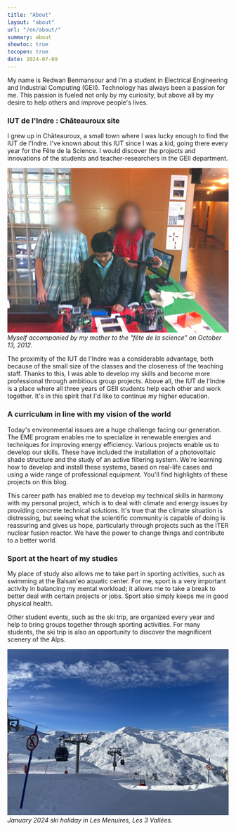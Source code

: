```yaml
---
title: "About"
layout: "about"
url: "/en/about/"
summary: about
showtoc: true
tocopen: true
date: 2024-07-09
---
```


My name is Redwan Benmansour and I'm a student in Electrical Engineering and Industrial Computing (GEII). Technology has always been a passion for me. This passion is fueled not only by my curiosity, but above all by my desire to help others and improve people's lives.

### IUT de l'Indre : Châteauroux site
I grew up in Châteauroux, a small town where I was lucky enough to find the IUT de l'Indre. I've known about this IUT since I was a kid, going there every year for the Fête de la Science. I would discover the projects and innovations of the students and teacher-researchers in the GEII department. 

![Photo 1](IMG_8756.png)
*Myself accompanied by my mother to the "fête de la science" on October 13, 2012.*

The proximity of the IUT de l'Indre was a considerable advantage, both because of the small size of the classes and the closeness of the teaching staff. Thanks to this, I was able to develop my skills and become more professional through ambitious group projects. Above all, the IUT de l'Indre is a place where all three years of GEII students help each other and work together. It's in this spirit that I'd like to continue my higher education.

### A curriculum in line with my vision of the world
Today's environmental issues are a huge challenge facing our generation. The EME program enables me to specialize in renewable energies and techniques for improving energy efficiency. Various projects enable us to develop our skills. These have included the installation of a photovoltaic shade structure and the study of an active filtering system. We're learning how to develop and install these systems, based on real-life cases and using a wide range of professional equipment. You'll find highlights of these projects on this blog.

This career path has enabled me to develop my technical skills in harmony with my personal project, which is to deal with climate and energy issues by providing concrete technical solutions. It's true that the climate situation is distressing, but seeing what the scientific community is capable of doing is reassuring and gives us hope, particularly through projects such as the ITER nuclear fusion reactor. We have the power to change things and contribute to a better world.

### Sport at the heart of my studies
My place of study also allows me to take part in sporting activities, such as swimming at the Balsan'eo aquatic center. For me, sport is a very important activity in balancing my mental workload; it allows me to take a break to better deal with certain projects or jobs. Sport also simply keeps me in good physical health. 

Other student events, such as the ski trip, are organized every year and help to bring groups together through sporting activities. For many students, the ski trip is also an opportunity to discover the magnificent scenery of the Alps.

![Photo 2](IMG_5864.jpg)
*January 2024 ski holiday in Les Menuires, Les 3 Vallées.*

